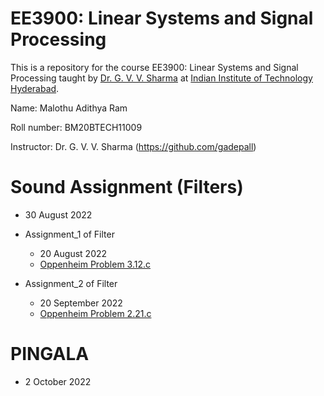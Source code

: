 # EE3900: Linear Systems and Signal Processing
This is a repository for the course EE3900: Linear Systems and Signal Processing taught by [Dr. G. V. V. Sharma](https://www.iith.ac.in/~gadepall/) at [Indian Institute of Technology Hyderabad](https://iith.ac.in/).

Name: Malothu Adithya Ram

Roll number: BM20BTECH11009

Instructor: Dr. G. V. V. Sharma (https://github.com/gadepall)


# Sound Assignment (Filters)
 - 30 August 2022
  
  - Assignment_1 of Filter
    - 20 August 2022
    - [Oppenheim Problem 3.12.c](https://research.iaun.ac.ir/pd/naghsh/pdfs/UploadFile_2230.pdf#page=130)
   
  - Assignment_2 of Filter
    - 20 September 2022
    - [Oppenheim Problem 2.21.c](https://research.iaun.ac.ir/pd/naghsh/pdfs/UploadFile_2230.pdf#page=76)

# PINGALA
  - 2 October 2022
